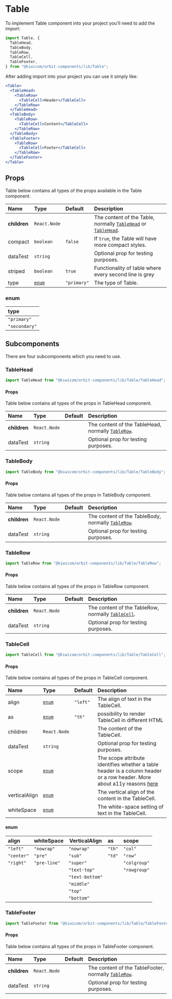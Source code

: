 # Table

To implement Table component into your project you'll need to add the import:

```jsx
import Table, {
  TableHead,
  TableBody,
  TableRow,
  TableCell,
  TableFooter,
} from "@kiwicom/orbit-components/lib/Table";
```

After adding import into your project you can use it simply like:

```jsx
<Table>
  <TableHead>
    <TableRow>
      <TableCell>Header</TableCell>
    </TableRow>
  </TableHead>
  <TableBody>
    <TableRow>
      <TableCell>Content</TableCell>
    </TableRow>
  </TableBody>
  <TableFooter>
    <TableRow>
      <TableCell>Footer</TableCell>
    </TableRow>
  </TableFooter>
</Table>
```

## Props

Table below contains all types of the props available in the Table component.

| Name         | Type            | Default     | Description                                                                                |
| :----------- | :-------------- | :---------- | :----------------------------------------------------------------------------------------- |
| **children** | `React.Node`    |             | The content of the Table, normally [`TableHead`](#tablehead) or [`TableHead`](#TableHead). |
| compact      | `boolean`       | `false`     | If `true`, the Table will have more compact styles.                                        |
| dataTest     | `string`        |             | Optional prop for testing purposes.                                                        |
| striped      | `boolean`       | `true`      | Functionality of table where every second line is grey                                     |
| type         | [`enum`](#enum) | `"primary"` | The type of Table.                                                                         |

### enum

| type          |
| :------------ |
| `"primary"`   |
| `"secondary"` |

## Subcomponents

There are four subcomponents which you need to use.

### TableHead

```jsx
import TableHead from "@kiwicom/orbit-components/lib/Table/TableHead";
```

#### Props

Table below contains all types of the props in TableHead component.

| Name         | Type         | Default | Description                                                     |
| :----------- | :----------- | :------ | :-------------------------------------------------------------- |
| **children** | `React.Node` |         | The content of the TableHead, normally [`TableRow`](#tablerow). |
| dataTest     | `string`     |         | Optional prop for testing purposes.                             |

### TableBody

```jsx
import TableBody from "@kiwicom/orbit-components/lib/Table/TableBody";
```

#### Props

Table below contains all types of the props in TableBody component.

| Name         | Type         | Default | Description                                                     |
| :----------- | :----------- | :------ | :-------------------------------------------------------------- |
| **children** | `React.Node` |         | The content of the TableBody, normally [`TableRow`](#tablerow). |
| dataTest     | `string`     |         | Optional prop for testing purposes.                             |

### TableRow

```jsx
import TableRow from "@kiwicom/orbit-components/lib/Table/TableRow";
```

#### Props

Table below contains all types of the props in TableRow component.

| Name         | Type         | Default | Description                                                      |
| :----------- | :----------- | :------ | :--------------------------------------------------------------- |
| **children** | `React.Node` |         | The content of the TableRow, normally [`TableCell`](#tablecell). |
| dataTest     | `string`     |         | Optional prop for testing purposes.                              |

### TableCell

```jsx
import TableCell from "@kiwicom/orbit-components/lib/Table/TableCell";
```

#### Props

Table below contains all types of the props in TableCell component.

| Name          | Type            | Default  | Description                                                                                                                                                         |
| :------------ | :-------------- | :------- | :------------------------------------------------------------------------------------------------------------------------------------------------------------------ |
| align         | [`enum`](#enum) | `"left"` | The align of text in the TableCell.                                                                                                                                 |
| as            | [`enum`](#enum) | `"th"`   | possibility to render TableCell in different HTML                                                                                                                   |
| children      | `React.Node`    |          | The content of the TableCell.                                                                                                                                       |
| dataTest      | `string`        |          | Optional prop for testing purposes.                                                                                                                                 |
| scope         | [`enum`](#enum) |          | The scope attribute identifies whether a table header is a column header or a row header. More about a11y reasons [here](https://webaim.org/techniques/tables/data) |
| verticalAlign | [`enum`](#enum) |          | The vertical align of the content in the TableCell.                                                                                                                 |
| whiteSpace    | [`enum`](#enum) |          | The white-space setting of text in the TableCell.                                                                                                                   |

#### enum

| align      | whiteSpace   | VerticalAlign   | as     | scope        |
| :--------- | :----------- | --------------- | :----- | :----------- |
| `"left"`   | `"nowrap"`   | `"nowrap"`      | `"th"` | `"col"`      |
| `"center"` | `"pre"`      | `"sub"`         | `"td"` | `"row"`      |
| `"right"`  | `"pre-line"` | `"super"`       |        | `"colgroup"` |
|            |              | `"text-top"`    |        | `"rowgroup"` |
|            |              | `"text-bottom"` |
|            |              | `"middle"`      |
|            |              | `"top"`         |
|            |              | `"bottom"`      |

### TableFooter

```jsx
import TableFooter from "@kiwicom/orbit-components/lib/Table/TableFooter";
```

#### Props

Table below contains all types of the props in TableFooter component.

| Name         | Type         | Default | Description                                                       |
| :----------- | :----------- | :------ | :---------------------------------------------------------------- |
| **children** | `React.Node` |         | The content of the TableFooter, normally [`TableRow`](#tablerow). |
| dataTest     | `string`     |         | Optional prop for testing purposes.                               |
